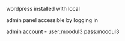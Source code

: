 wordpress installed with local

admin panel accessible by logging in

admin account -
user:moodul3
pass:moodul3
